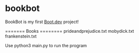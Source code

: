 # bookbot

BookBot is my first [Boot.dev](https://www.boot.dev) project!

======= Books ========
prideandprejudice.txt
mobydick.txt
frankenstein.txt

Use  python3 main.py <path file for book> to run the program
